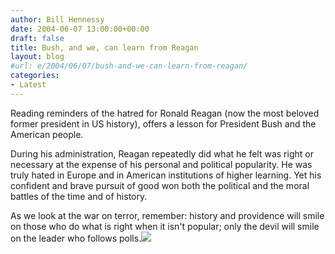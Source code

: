 ```yaml
---
author: Bill Hennessy
date: 2004-06-07 13:00:00+00:00
draft: false
title: Bush, and we, can learn from Reagan
layout: blog
#url: e/2004/06/07/bush-and-we-can-learn-from-reagan/
categories:
- Latest
---
```


Reading reminders of the hatred for Ronald Reagan (now the most beloved former president in US history), offers a lesson for President Bush and the American people.  
  
During his administration, Reagan repeatedly did what he felt was right or necessary at the expense of his personal and political popularity. He was truly hated in Europe and in American institutions of higher learning. Yet his confident and brave pursuit of good won both the political and the moral battles of the time and of history.  
  
As we look at the war on terror, remember: history and providence will smile on those who do what is right when it isn't popular; only the devil will smile on the leader who follows polls.![](https://blog.billhennessy.com/aggbug.aspx?PostID=756)

